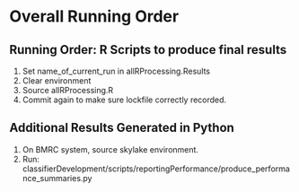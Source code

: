 # Overall Running Order 

## Running Order: R Scripts to produce final results

1. Set name_of_current_run in allRProcessing.Results
2. Clear environment
3. Source allRProcessing.R
4. Commit again to make sure lockfile correctly recorded.

## Additional Results Generated in Python 

1. On BMRC system, source skylake environment. 
2. Run: classifierDevelopment/scripts/reportingPerformance/produce_performance_summaries.py

